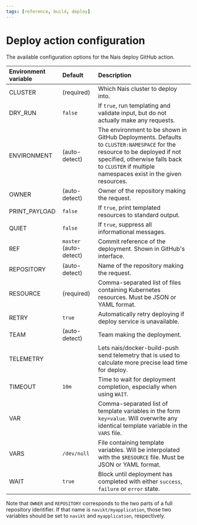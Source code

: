 ```yaml
---
tags: [reference, build, deploy]
---
```


# Deploy action configuration

The available configuration options for the Nais deploy GitHub action.

| Environment variable | Default                | Description                                                                                                                                                                                                                 |
|:---------------------|:-----------------------|:----------------------------------------------------------------------------------------------------------------------------------------------------------------------------------------------------------------------------|
| CLUSTER              | (required)             | Which Nais cluster to deploy into.                                                                                                                                                                                          |
| DRY_RUN              | `false`                | If `true`, run templating and validate input, but do not actually make any requests.                                                                                                                                        |
| ENVIRONMENT          | (auto-detect)          | The environment to be shown in GitHub Deployments. Defaults to `CLUSTER:NAMESPACE` for the resource to be deployed if not specified, otherwise falls back to `CLUSTER` if multiple namespaces exist in the given resources. |
| OWNER                | (auto-detect)          | Owner of the repository making the request.                                                                                                                                                                                 |
| PRINT_PAYLOAD        | `false`                | If `true`, print templated resources to standard output.                                                                                                                                                                    |
| QUIET                | `false`                | If `true`, suppress all informational messages.                                                                                                                                                                             |
| REF                  | `master` (auto-detect) | Commit reference of the deployment. Shown in GitHub's interface.                                                                                                                                                            |
| REPOSITORY           | (auto-detect)          | Name of the repository making the request.                                                                                                                                                                                  |
| RESOURCE             | (required)             | Comma-separated list of files containing Kubernetes resources. Must be JSON or YAML format.                                                                                                                                 |
| RETRY                | `true`                 | Automatically retry deploying if deploy service is unavailable.                                                                                                                                                             |
| TEAM                 | (auto-detect)          | Team making the deployment.                                                                                                                                                                                                 |
| TELEMETRY            |                        | Lets nais/docker-build-push send telemetry that is used to calculate more precise lead time for deploy.                                                                                                                     |
| TIMEOUT              | `10m`                  | Time to wait for deployment completion, especially when using `WAIT`.                                                                                                                                                       |
| VAR                  |                        | Comma-separated list of template variables in the form `key=value`. Will overwrite any identical template variable in the `VARS` file.                                                                                      |
| VARS                 | `/dev/null`            | File containing template variables. Will be interpolated with the `$RESOURCE` file. Must be JSON or YAML format.                                                                                                            |
| WAIT                 | `true`                 | Block until deployment has completed with either `success`, `failure` or `error` state.                                                                                                                                     |

Note that `OWNER` and `REPOSITORY` corresponds to the two parts of a full repository identifier.
If that name is `navikt/myapplication`, those two variables should be set to `navikt` and `myapplication`, respectively.
